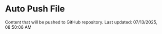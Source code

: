 # Auto Push File

Content that will be pushed to GitHub repository.
Last updated: 07/13/2025, 08:50:06 AM